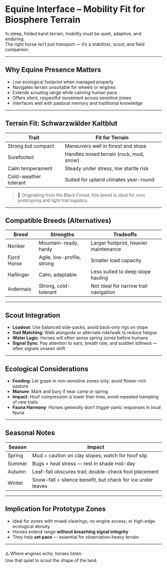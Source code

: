 # Equine Interface – Mobility Fit for Biosphere Terrain

In steep, folded karst terrain, mobility must be quiet, adaptive, and enduring.  
The right horse isn’t just transport — it’s a stabilizer, scout, and field companion.

---

## Why Equine Presence Matters

- Low ecological footprint when managed properly  
- Navigates terrain unsuitable for wheels or engines  
- Extends scouting range while calming human pace  
- Offers silent, respectful movement across sensitive zones  
- Interfaces well with pastoral memory and traditional knowledge

---

## Terrain Fit: Schwarzwälder Kaltblut

| Trait              | Fit for Terrain |
|--------------------|------------------|
| Strong but compact | Maneuvers well in forest and slope |
| Surefooted         | Handles mixed terrain (rock, mud, snow) |
| Calm temperament   | Steady under stress, low startle risk |
| Cold-weather tolerant | Suited for upland climates year-round |

> 🐴 Originating from the Black Forest, this breed is ideal for civic prototyping and light trail logistics.

---

## Compatible Breeds (Alternatives)

| Breed         | Strengths | Tradeoffs |
|---------------|-----------|-----------|
| Noriker       | Mountain-ready, hardy | Larger footprint, heavier maintenance |
| Fjord Horse   | Agile, low-profile, strong | Smaller load capacity |
| Haflinger     | Calm, adaptable | Less suited to deep slope hauling |
| Ardennais     | Strong, cold-tolerant | Not ideal for narrow trail navigation |

---

## Scout Integration

- **Loadout**: Use balanced side-packs, avoid back-only rigs on slope  
- **Gait Matching**: Walk alongside or alternate ride/walk to reduce fatigue  
- **Water Logic**: Horses will often sense spring zones before humans  
- **Signal Sync**: Pay attention to ears, breath rate, and sudden stillness — often signals unseen shift

---

## Ecological Considerations

- **Feeding**: Let graze in non-sensitive zones only; avoid flower-rich pasture  
- **Manure**: Mark and bury if near camp or spring  
- **Impact**: Hoof compression is lower than tires; avoid repeated trampling of new trails  
- **Fauna Harmony**: Horses generally don’t trigger panic responses in local fauna

---

## Seasonal Notes

| Season | Impact |
|--------|--------|
| Spring | Mud = caution on clay slopes; watch for hoof slip |
| Summer | Bugs + heat stress — rest in shade mid-day |
| Autumn | Leaf-fall obscures trail; double-check foot placement |
| Winter | Snow-fall = silence benefit, but check for ice under leaves |

---

## Implication for Prototype Zones

- Ideal for zones with mixed-clearings, no engine access, or high-edge ecological density  
- Horses extend range **without breaching signal integrity**  
- They help **set pace** — essential for observation-heavy terrain

---

🜂 Where engines echo, horses listen.  
Use that quiet to scout the shape of the land.
